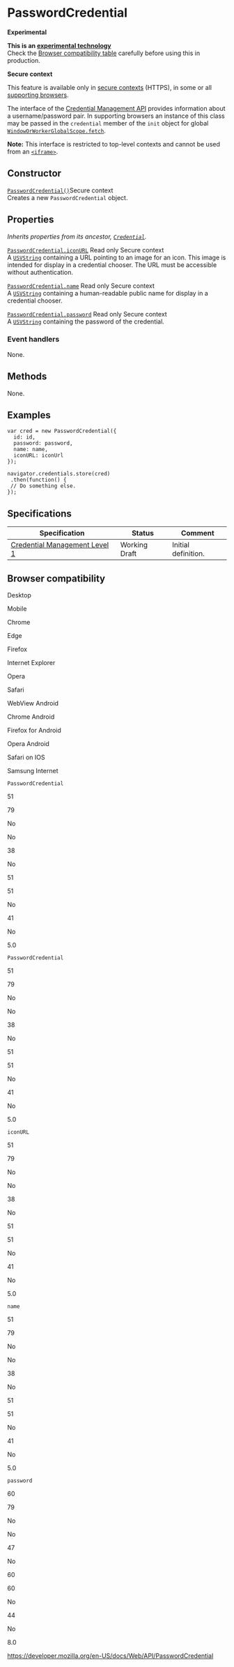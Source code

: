 PasswordCredential
==================

**Experimental**

**This is an [experimental technology](https://developer.mozilla.org/en-US/docs/MDN/Guidelines/Conventions_definitions#experimental)**  
Check the [Browser compatibility table](#browser_compatibility) carefully before using this in production.

**Secure context**

This feature is available only in [secure contexts](https://developer.mozilla.org/en-US/docs/Web/Security/Secure_Contexts) (HTTPS), in some or all [supporting browsers](#browser_compatibility).

The interface of the [Credential Management API](credential_management_api) provides information about a username/password pair. In supporting browsers an instance of this class may be passed in the `credential` member of the `init` object for global [`WindowOrWorkerGlobalScope.fetch`](windoworworkerglobalscope/fetch).

**Note:** This interface is restricted to top-level contexts and cannot be used from an [`<iframe>`](https://developer.mozilla.org/en-US/docs/Web/HTML/Element/iframe).

Constructor
-----------

 [`PasswordCredential()`](passwordcredential/passwordcredential)<span class="notecard inline secure">Secure context</span>   
Creates a new `PasswordCredential` object.

Properties
----------

*Inherits properties from its ancestor, [`Credential`](credential).*

 [`PasswordCredential.iconURL`](passwordcredential/iconurl) <span class="badge inline readonly">Read only </span><span class="notecard inline secure">Secure context</span>   
A [`USVString`](usvstring) containing a URL pointing to an image for an icon. This image is intended for display in a credential chooser. The URL must be accessible without authentication.

 [`PasswordCredential.name`](passwordcredential/name) <span class="badge inline readonly">Read only </span><span class="notecard inline secure">Secure context</span>   
A [`USVString`](usvstring) containing a human-readable public name for display in a credential chooser.

 [`PasswordCredential.password`](passwordcredential/password) <span class="badge inline readonly">Read only </span><span class="notecard inline secure">Secure context</span>   
A [`USVString`](usvstring) containing the password of the credential.

### Event handlers

None.

Methods
-------

None.

Examples
--------

    var cred = new PasswordCredential({
      id: id,
      password: password,
      name: name,
      iconURL: iconUrl
    });

    navigator.credentials.store(cred)
     .then(function() {
     // Do something else.
    });

Specifications
--------------

<table><thead><tr class="header"><th>Specification</th><th>Status</th><th>Comment</th></tr></thead><tbody><tr class="odd"><td><a href="https://w3c.github.io/webappsec-credential-management/">Credential Management Level 1</a></td><td><span class="spec-wd">Working Draft</span></td><td>Initial definition.</td></tr></tbody></table>

Browser compatibility
---------------------

Desktop

Mobile

Chrome

Edge

Firefox

Internet Explorer

Opera

Safari

WebView Android

Chrome Android

Firefox for Android

Opera Android

Safari on IOS

Samsung Internet

`PasswordCredential`

51

79

No

No

38

No

51

51

No

41

No

5.0

`PasswordCredential`

51

79

No

No

38

No

51

51

No

41

No

5.0

`iconURL`

51

79

No

No

38

No

51

51

No

41

No

5.0

`name`

51

79

No

No

38

No

51

51

No

41

No

5.0

`password`

60

79

No

No

47

No

60

60

No

44

No

8.0

<a href="https://developer.mozilla.org/en-US/docs/Web/API/PasswordCredential" class="_attribution-link">https://developer.mozilla.org/en-US/docs/Web/API/PasswordCredential</a>

